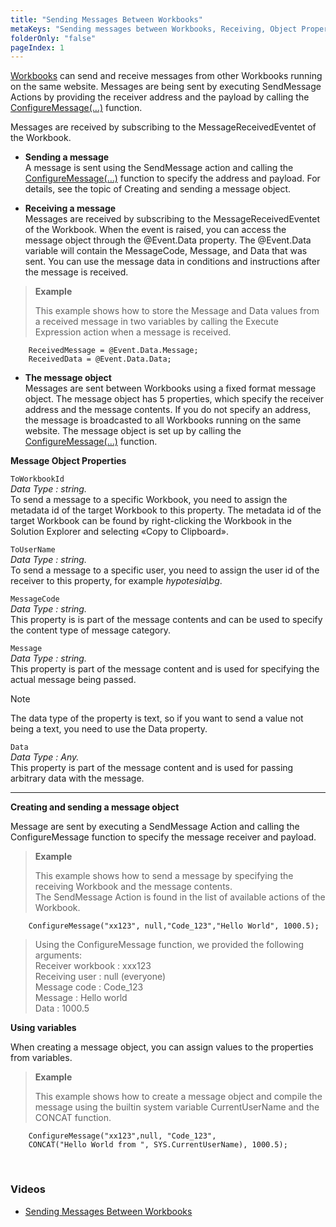 ```yaml
---
title: "Sending Messages Between Workbooks"
metaKeys: "Sending messages between Workbooks, Receiving, Object Properties, ToWorkbookId, ToUserName, MessageCode, Message, Data"
folderOnly: "false"
pageIndex: 1
---
```




[Workbooks](../../../workbooks.md) can send and receive messages from other Workbooks running on the same website. 
Messages are being sent by executing SendMessage Actions by providing the receiver address and the payload by calling the [ConfigureMessage(…)](../instructions/configuremessage.md) function.

Messages are received by subscribing to the MessageReceivedEventet of the Workbook.

*	**Sending a message**  
A message is sent using the SendMessage action and calling the [ConfigureMessage(…)](../instructions/configuremessage.md) function to specify the address and payload. For details, see the topic of Creating and sending a message object.

*	**Receiving a message**  
Messages are received by subscribing to the MessageReceivedEventet of the Workbook. When the event is raised, you can access the message object through the @Event.Data property. 
The @Event.Data variable will contain the MessageCode, Message, and Data that was sent. You can use the message data in conditions and instructions after the message is received. 

>**Example**
>
>This example shows how to store the Message and Data values from a received message in two variables by calling the Execute Expression action when a message is received.
>
        ReceivedMessage = @Event.Data.Message;
        ReceivedData = @Event.Data.Data;


*	**The message object**  
Messages are sent between Workbooks using a fixed format message object. The message object has 5 properties, which specify the receiver address and the message contents. If you do not specify an address, the message is broadcasted to all Workbooks running on the same website. 
The message object is set up by calling the [ConfigureMessage(…)](../instructions/configuremessage.md) function.

**Message Object Properties**


``ToWorkbookId``  
*Data Type : string.*  
To send a message to a specific Workbook, you need to assign the metadata id of the target Workbook to this property. The metadata id of the target Workbook can be found by right-clicking the Workbook in the Solution Explorer and selecting «Copy to Clipboard».

``ToUserName``  
*Data Type : string.*  
To send a message to a specific user, you need to assign the user id of the receiver to this property, for example *hypotesia\bg*.

`MessageCode`  
*Data Type : string.*  
This property is is part of the message contents and can be used to specify the content type of message category. 

``Message``     
*Data Type : string.*  
This property is part of the message content and is used for specifying the actual message being passed. 

> [!NOTE]
> The data type of the property is text, so if you want to send a value not being a text, you need to use the Data property.

``Data``  
*Data Type : Any.*  
This property is part of the message content and is used for passing arbitrary data with the message.


___


**Creating and sending a message object**

Message are sent by executing a SendMessage Action and calling the ConfigureMessage function to specify the message receiver and payload.

>**Example**
>
>This example shows how to send a message by specifying the receiving Workbook and the message contents.  
>The SendMessage Action is found in the list of available actions of the Workbook.
>
        ConfigureMessage("xx123", null,"Code_123","Hello World", 1000.5);
>
>Using the ConfigureMessage function, we provided the following arguments:  
>Receiver workbook : xxx123  
>Receiving user : null (everyone)  
>Message code : Code_123  
>Message : Hello world  
>Data : 1000.5 

 
**Using variables**

When creating a message object, you can assign values to the properties from variables.

>**Example**
>
>This example shows how to create a message object and compile the message using the builtin system variable CurrentUserName and the CONCAT function.
>
        ConfigureMessage("xx123",null, "Code_123",  
        CONCAT("Hello World from ", SYS.CurrentUserName), 1000.5);


<br/>

### Videos 

* [Sending Messages Between Workbooks](https://profitbasedocs.blob.core.windows.net/videos/Workbook%20Interactions%20-%20Sending%20Messages%20Between%20Workbooks.mp4)
